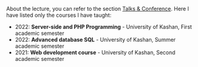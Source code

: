 About the lecture, you can refer to the section [Talks & Conference](#talks--conferences). Here I have listed only the courses I have taught:

* 2022: **Server-side and PHP Programming** - University of Kashan, First academic semester
* 2022: **Advanced database SQL** - University of Kashan, Summer academic semester
* 2021: **Web development course** - University of Kashan, Second academic semester
